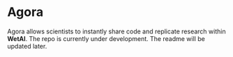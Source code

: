 # Agora

Agora allows scientists to instantly share code and replicate research within **WetAI**.  The repo is currently under development. The readme will be updated later.


